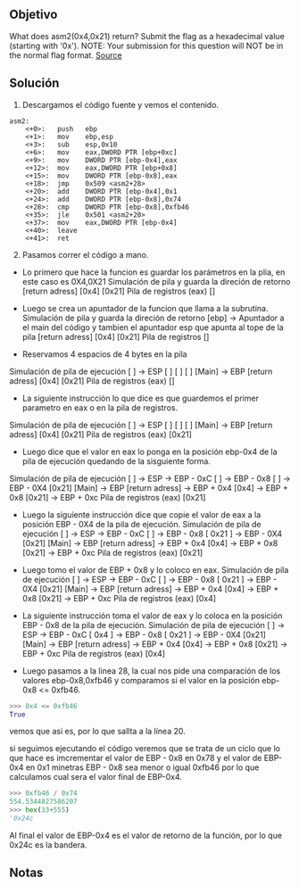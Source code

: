 ## Objetivo
What does asm2(0x4,0x21) return? Submit the flag as a hexadecimal value (starting with '0x'). NOTE: Your submission for this question will NOT be in the normal flag format. [Source](https://jupiter.challenges.picoctf.org/static/7e3eb2f90200ac88126f62ceb4bc3948/test.S)

## Solución 
1. Descargamos el código fuente y vemos el contenido.
``` text
asm2:
	<+0>:	push   ebp
	<+1>:	mov    ebp,esp
	<+3>:	sub    esp,0x10
	<+6>:	mov    eax,DWORD PTR [ebp+0xc]
	<+9>:	mov    DWORD PTR [ebp-0x4],eax
	<+12>:	mov    eax,DWORD PTR [ebp+0x8]
	<+15>:	mov    DWORD PTR [ebp-0x8],eax
	<+18>:	jmp    0x509 <asm2+28>
	<+20>:	add    DWORD PTR [ebp-0x4],0x1
	<+24>:	add    DWORD PTR [ebp-0x8],0x74
	<+28>:	cmp    DWORD PTR [ebp-0x8],0xfb46
	<+35>:	jle    0x501 <asm2+20>
	<+37>:	mov    eax,DWORD PTR [ebp-0x4]
	<+40>:	leave  
	<+41>:	ret    

```

2. Pasamos correr el código a mano.


- Lo primero que hace la funcion es guardar los parámetros en la plia, en este caso es 0X4,0X21
Simulación de pila y guarda la direción de retorno
[return adress]
[0x4]
[0x21]
Pila de registros (eax)
[]

- Luego se crea un apuntador de la funcion que llama a la subrutina.
Simulación de pila y guarda la direción de retorno
[ebp] -> Apuntador a el main del código y tambien el apuntador esp que apunta al tope de la pila
[return adress]
[0x4]
[0x21]
Pila de registros
[]

- Reservamos 4 espacios de 4 bytes en la pila

Simulación de pila de ejecución
[   ] -> ESP
[   ]
[   ]
[   ]
[Main] -> EBP
[return adress]
[0x4]
[0x21]
Pila de registros (eax)
[]

- La siguiente instrucción lo que dice es que guardemos el primer parametro en eax o en la pila de registros.

Simulación de pila de ejecución
[   ] -> ESP
[   ]
[   ]
[   ]
[Main] -> EBP
[return adress]
[0x4]
[0x21]
Pila de registros (eax)
[0x21]

-  Luego dice que el valor en eax lo ponga en la posición ebp-0x4 de la pila de ejecución quedando de la sisguiente forma.

Simulación de pila de ejecución
[   ] -> ESP -> EBP - 0xC
[   ] -> EBP - 0x8
[   ] -> EBP - 0X4
[0x21]
[Main] -> EBP
[return adress] -> EBP + 0x4
[0x4] -> EBP + 0x8
[0x21] -> EBP + 0xc
Pila de registros (eax)
[0x21]


-  Luego la siguiente instrucción dice que copie el valor de eax a la posición EBP - 0X4 de la pila de ejecución.
Simulación de pila de ejecución
[   ] -> ESP -> EBP - 0xC
[   ] -> EBP - 0x8
[ 0x21  ] -> EBP - 0X4
[0x21]
[Main] -> EBP
[return adress] -> EBP + 0x4
[0x4] -> EBP + 0x8
[0x21] -> EBP + 0xc
Pila de registros (eax)
[0x21]

- Luego tomo el valor de EBP + 0x8 y lo coloco en eax.
Simulación de pila de ejecución
[   ] -> ESP -> EBP - 0xC
[   ] -> EBP - 0x8
[ 0x21  ] -> EBP - 0X4
[0x21]
[Main] -> EBP
[return adress] -> EBP + 0x4
[0x4] -> EBP + 0x8
[0x21] -> EBP + 0xc
Pila de registros (eax)
[0x4]

- La siguiente instrucción toma el valor de eax y lo coloca en la posición EBP - 0x8 de la pila de ejecución.
Simulación de pila de ejecución
[   ] -> ESP -> EBP - 0xC
[  0x4 ] -> EBP - 0x8
[ 0x21  ] -> EBP - 0X4
[0x21]
[Main] -> EBP
[return adress] -> EBP + 0x4
[0x4] -> EBP + 0x8
[0x21] -> EBP + 0xc
Pila de registros (eax)
[0x4]

- Luego pasamos a la linea 28, la cual nos pide una comparación de los valores ebp-0x8,0xfb46 y comparamos si el valor en la posición ebp-0x8 <= 0xfb46.
``` python
>>> 0x4 <= 0xfb46
True
```
 vemos que asi es, por lo que sallta a la línea 20.

si seguimos ejecutando el código veremos que se trata de un ciclo que lo que hace es imcrementar el valor de EBP - 0x8 en 0x78 y el valor de EBP-0x4 en 0x1 minetras EBP - 0x8 sea menor o igual 0xfb46
por lo que calculamos cual sera el valor final de  EBP-0x4.

```python
>>> 0xfb46 / 0x74
554.5344827586207
>>> hex(33+555)
'0x24c
```

Al final el valor de EBP-0x4 es el valor de retorno de la función, por lo que 0x24c es la bandera.
## Notas
